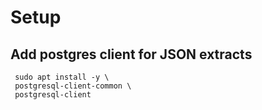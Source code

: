 # Setup

## Add postgres client for JSON extracts

```
 sudo apt install -y \
 postgresql-client-common \
 postgresql-client
```